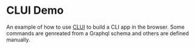 # CLUI Demo

An example of how to use [CLUI](https://github.com/replit/clui) to build a CLI app in the browser. Some commands are genreated from a Graphql schema and others are defined manually.
